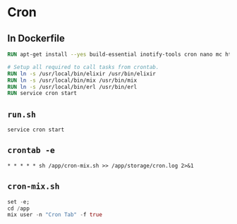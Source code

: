 # Cron

## In Dockerfile

```Dockerfile
RUN apt-get install --yes build-essential inotify-tools cron nano mc htop

# Setup all required to call tasks from crontab.
RUN ln -s /usr/local/bin/elixir /usr/bin/elixir
RUN ln -s /usr/local/bin/mix /usr/bin/mix
RUN ln -s /usr/local/bin/erl /usr/bin/erl
RUN service cron start
````

## `run.sh`

```shell
service cron start
```

## `crontab -e`

```
* * * * * sh /app/cron-mix.sh >> /app/storage/cron.log 2>&1
```

## `cron-mix.sh`

```ex
set -e;
cd /app
mix user -n "Cron Tab" -f true
```